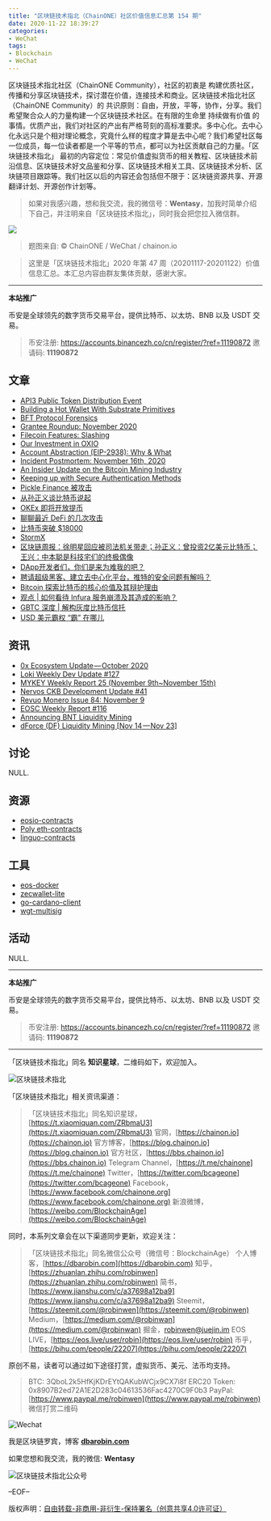 ```yaml
---
title: "区块链技术指北（ChainONE）社区价值信息汇总第 154 期"
date: 2020-11-22 18:39:27
categories:
- WeChat
tags:
- Blockchain
- WeChat
---
```

区块链技术指北社区（ChainONE Community），社区的初衷是 构建优质社区，传播和分享区块链技术，探讨潜在价值，连接技术和商业。区块链技术指北社区（ChainONE Community）的 共识原则：自由，开放，平等，协作，分享。我们希望聚合众人的力量构建一个区块链技术社区。在有限的生命里 持续做有价值 的事情。优质产出，我们对社区的产出有严格苛刻的高标准要求。多中心化。去中心化永远只是个相对理论概念，究竟什么样的程度才算是去中心呢？我们希望社区每一位成员，每一位读者都是一个平等的节点，都可以为社区贡献自己的力量。「区块链技术指北」 最初的内容定位：常见价值虚拟货币的相关教程、区块链技术前沿信息、区块链技术好文品鉴和分享、区块链技术相关工具、区块链技术分析、区块链项目跟踪等。我们社区以后的内容还会包括但不限于：区块链资源共享、开源翻译计划、开源创作计划等。
<!-- more -->

> 如果对我感兴趣，想和我交流，我的微信号：**Wentasy**，加我时简单介绍下自己，并注明来自「区块链技术指北」，同时我会把您拉入微信群。

![](https://cdn.dbarobin.com/EFxCQjC.png)

> 题图来自: © ChainONE / WeChat / chainon.io

> 这里是「区块链技术指北」2020 年第 47 周（20201117-20201122）价值信息汇总。本汇总内容由群友集体贡献，感谢大家。

***

**本站推广**

币安是全球领先的数字货币交易平台，提供比特币、以太坊、BNB 以及 USDT 交易。

> 币安注册: https://accounts.binancezh.co/cn/register/?ref=11190872
> 邀请码: **11190872**

## 文章

* [API3 Public Token Distribution Event](https://bbs.chainon.io/d/6817)
* [Building a Hot Wallet With Substrate Primitives](https://bbs.chainon.io/d/6818)
* [BFT Protocol Forensics](https://bbs.chainon.io/d/6819)
* [Grantee Roundup: November 2020](https://bbs.chainon.io/d/6820)
* [Filecoin Features: Slashing](https://bbs.chainon.io/d/6821)
* [Our Investment in OXIO](https://bbs.chainon.io/d/6823)
* [Account Abstraction (EIP-2938): Why & What](https://bbs.chainon.io/d/6826)
* [Incident Postmortem: November 16th, 2020](https://bbs.chainon.io/d/6828)
* [An Insider Update on the Bitcoin Mining Industry](https://bbs.chainon.io/d/6830)
* [Keeping up with Secure Authentication Methods](https://bbs.chainon.io/d/6831)
* [Pickle Finance 被攻击](https://bbs.chainon.io/d/6834)
* [从孙正义谈比特币说起](https://bbs.chainon.io/d/6835)
* [OKEx 即将开放提币](https://bbs.chainon.io/d/6836)
* [聊聊最近 DeFi 的几次攻击](https://bbs.chainon.io/d/6837)
* [比特币突破 $18000](https://bbs.chainon.io/d/6838)
* [StormX](https://bbs.chainon.io/d/6839)
* [区块链周报：徐明星回应被司法机关带走；孙正义：曾投资2亿美元比特币；王兴：中本聪是科技宅们的终极偶像](https://bbs.chainon.io/d/6840)
* [DApp开发者们，你们是来为难我的吧？](https://bbs.chainon.io/d/6841)
* [聘请超级黑客、建立去中心化平台，推特的安全问题有解吗？](https://bbs.chainon.io/d/6842)
* [Bitcoin 探索比特币的核心价值及其辩护理由](https://bbs.chainon.io/d/6850)
* [观点 | 如何看待 Infura 服务崩溃及其造成的影响？](https://bbs.chainon.io/d/6851)
* [GBTC 深度 | 解构灰度比特币信托](https://bbs.chainon.io/d/6852)
* [USD 美元霸权 “霸” 在哪儿](https://bbs.chainon.io/d/6853)

## 资讯

* [0x Ecosystem Update — October 2020](https://bbs.chainon.io/d/6816)
* [Loki Weekly Dev Update #127](https://bbs.chainon.io/d/6822)
* [MYKEY Weekly Report 25 (November 9th~November 15th)](https://bbs.chainon.io/d/6824)
* [Nervos CKB Development Update #41](https://bbs.chainon.io/d/6825)
* [Revuo Monero Issue 84: November 9](https://bbs.chainon.io/d/6827)
* [EOSC Weekly Report #116](https://bbs.chainon.io/d/6829)
* [Announcing BNT Liquidity Mining](https://bbs.chainon.io/d/6832)
* [dForce (DF) Liquidity Mining [Nov 14 — Nov 23]](https://bbs.chainon.io/d/6833)

## 讨论

NULL.

## 资源

* [eosio-contracts](https://bbs.chainon.io/d/6846)
* [Poly eth-contracts](https://bbs.chainon.io/d/6847)
* [linguo-contracts](https://bbs.chainon.io/d/6849)

## 工具

* [eos-docker](https://bbs.chainon.io/d/6843)
* [zecwallet-lite](https://bbs.chainon.io/d/6844)
* [go-cardano-client](https://bbs.chainon.io/d/6845)
* [wgt-multisig](https://bbs.chainon.io/d/6848)

## 活动

NULL.

***

**本站推广**

币安是全球领先的数字货币交易平台，提供比特币、以太坊、BNB 以及 USDT 交易。

> 币安注册: https://accounts.binancezh.co/cn/register/?ref=11190872
> 邀请码: **11190872**

***

「区块链技术指北」同名 **知识星球**，二维码如下，欢迎加入。

![区块链技术指北](https://cdn.dbarobin.com/3YzonTR.png)

「区块链技术指北」相关资讯渠道：

> 「区块链技术指北」同名知识星球，[https://t.xiaomiquan.com/ZRbmaU3](https://t.xiaomiquan.com/ZRbmaU3)
> 官网，[https://chainon.io](https://chainon.io)
> 官方博客，[https://blog.chainon.io](https://blog.chainon.io)
> 官方社区，[https://bbs.chainon.io](https://bbs.chainon.io)
> Telegram Channel，[https://t.me/chainone](https://t.me/chainone)
> Twitter，[https://twitter.com/bcageone](https://twitter.com/bcageone)
> Facebook，[https://www.facebook.com/chainone.org](https://www.facebook.com/chainone.org)
> 新浪微博，[https://weibo.com/BlockchainAge](https://weibo.com/BlockchainAge)

同时，本系列文章会在以下渠道同步更新，欢迎关注：

> 「区块链技术指北」同名微信公众号（微信号：BlockchainAge）
> 个人博客，[https://dbarobin.com](https://dbarobin.com)
> 知乎，[https://zhuanlan.zhihu.com/robinwen](https://zhuanlan.zhihu.com/robinwen)
> 简书，[https://www.jianshu.com/c/a37698a12ba9](https://www.jianshu.com/c/a37698a12ba9)
> Steemit，[https://steemit.com/@robinwen](https://steemit.com/@robinwen)
> Medium，[https://medium.com/@robinwan](https://medium.com/@robinwan)
> 掘金，[robinwen@juejin.im](https://juejin.im/user/5673ccae60b2260ee435f89a/posts)
> EOS LIVE，[https://eos.live/user/robin](https://eos.live/user/robin)
> 币乎，[https://bihu.com/people/22207](https://bihu.com/people/22207)

原创不易，读者可以通过如下途径打赏，虚拟货币、美元、法币均支持。

> BTC: 3QboL2k5HfKjKDrEYtQAKubWCjx9CX7i8f
> ERC20 Token: 0x8907B2ed72A1E2D283c04613536Fac4270C9F0b3
> PayPal: [https://www.paypal.me/robinwen](https://www.paypal.me/robinwen)
> 微信打赏二维码

![Wechat](https://cdn.dbarobin.com/SzoNl5b.jpg)

我是区块链罗宾，博客 **[dbarobin.com](https://dbarobin.com/)**

如果您想和我交流，我的微信: **Wentasy**

![区块链技术指北公众号](https://cdn.dbarobin.com/w0wignb.png)

–EOF–

版权声明：[自由转载-非商用-非衍生-保持署名（创意共享4.0许可证）](http://creativecommons.org/licenses/by-nc-nd/4.0/deed.zh)